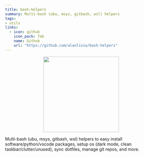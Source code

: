 ```yaml
---
title: bash-helpers
summary: Multi-bash (ubu, msys, gitbash, wsl) helpers
tags:
- utils
links:
  - icon: github
    icon_pack: fab
    name: Github
    url: "https://github.com/alanlivio/bash-helpers"
---
```

<p align="center">
<img src="https://raw.githubusercontent.com/alanlivio/bash-helpers/master/logo.svg" width="250"/>
</p>

Multi-bash (ubu, msys, gitbash, wsl) helpers to easy install software/python/vscode packages, setup os (dark mode, clean taskbar/clutter/unused), sync dotfiles, manage git repos, and more.

